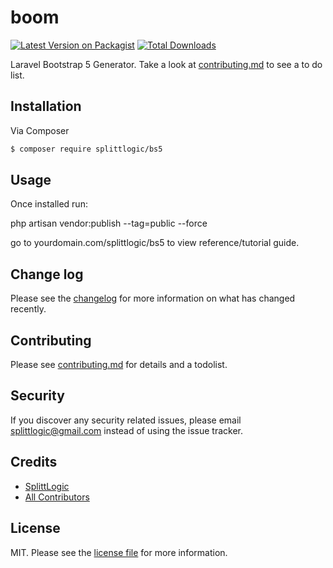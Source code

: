 # boom

[![Latest Version on Packagist][ico-version]][link-packagist]
[![Total Downloads][ico-downloads]][link-downloads]

Laravel Bootstrap 5 Generator. Take a look at [contributing.md](contributing.md) to see a to do list.

## Installation

Via Composer

``` bash
$ composer require splittlogic/bs5
```

## Usage

Once installed run:

  php artisan vendor:publish --tag=public --force
  
 go to yourdomain.com/splittlogic/bs5 to view reference/tutorial guide.

## Change log

Please see the [changelog](changelog.md) for more information on what has changed recently.

## Contributing

Please see [contributing.md](contributing.md) for details and a todolist.

## Security

If you discover any security related issues, please email splittlogic@gmail.com instead of using the issue tracker.

## Credits

- [SplittLogic][link-author]
- [All Contributors][link-contributors]

## License

MIT. Please see the [license file](license.md) for more information.

[ico-version]: https://img.shields.io/packagist/v/splittlogic/bs5.svg?style=flat-square
[ico-downloads]: https://img.shields.io/packagist/dt/splittlogic/bs5.svg?style=flat-square

[link-packagist]: https://packagist.org/packages/splittlogic/bs5
[link-downloads]: https://packagist.org/packages/splittlogic/bs5
[link-author]: https://github.com/splittlogic
[link-contributors]: ../../contributors
